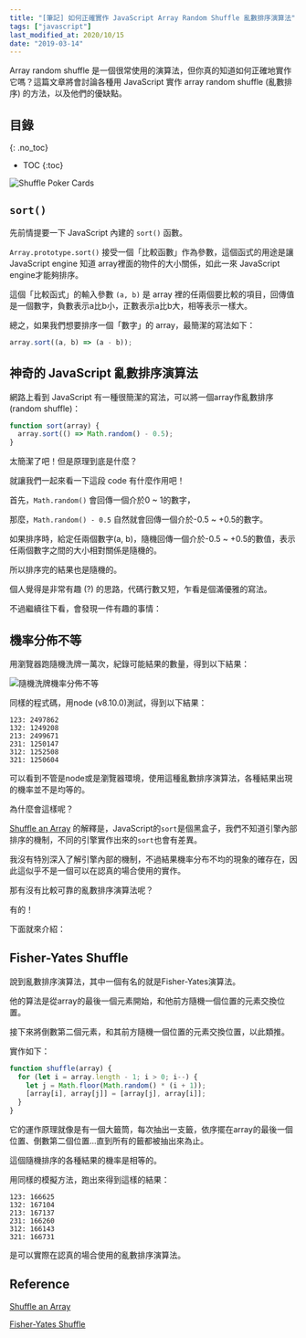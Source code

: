 ```yaml
---
title: "[筆記] 如何正確實作 JavaScript Array Random Shuffle 亂數排序演算法"
tags: ["javascript"]
last_modified_at: 2020/10/15
date: "2019-03-14"
---
```


Array random shuffle 是一個很常使用的演算法，但你真的知道如何正確地實作它嗎？這篇文章將會討論各種用 JavaScript 實作 array random shuffle (亂數排序) 的方法，以及他們的優缺點。

## 目錄
{: .no_toc}

- TOC
{:toc}

![Shuffle Poker Cards](/images/javascript-random-shuffle.jpg)

## `sort()`

先前情提要一下 JavaScript 內建的 `sort()` 函數。

`Array.prototype.sort()` 接受一個「比較函數」作為參數，這個函式的用途是讓 JavaScript engine 知道 array裡面的物件的大小關係，如此一來 JavaScript engine才能夠排序。

這個「比較函式」的輸入參數 `(a, b)` 是 array 裡的任兩個要比較的項目，回傳值是一個數字，負數表示a比b小，正數表示a比b大，相等表示一樣大。

總之，如果我們想要排序一個「數字」的 array，最簡潔的寫法如下：

```JavaScript
array.sort((a, b) => (a - b));
```

## 神奇的 JavaScript 亂數排序演算法

網路上看到 JavaScript 有一種很簡潔的寫法，可以將一個array作亂數排序 (random shuffle)：

```Javascript
function sort(array) {
  array.sort(() => Math.random() - 0.5);
}
```

太簡潔了吧！但是原理到底是什麼？

就讓我們一起來看一下這段 code 有什麼作用吧！

首先，`Math.random()` 會回傳一個介於0 ~ 1的數字，

那麼，`Math.random() - 0.5` 自然就會回傳一個介於-0.5 ~ +0.5的數字。

如果排序時，給定任兩個數字(a, b)，隨機回傳一個介於-0.5 ~ +0.5的數值，表示任兩個數字之間的大小相對關係是隨機的。

所以排序完的結果也是隨機的。

個人覺得是非常有趣 (?) 的思路，代碼行數又短，乍看是個滿優雅的寫法。

不過繼續往下看，會發現一件有趣的事情：

## 機率分佈不等

用瀏覽器跑隨機洗牌一萬次，紀錄可能結果的數量，得到以下結果：

![隨機洗牌機率分佈不等](/images/javascript-random-shuffle/javascript-random-shuffle-simulation.jpg)

同樣的程式碼，用node (v8.10.0)測試，得到以下結果：

```
123: 2497862
132: 1249208
213: 2499671
231: 1250147
312: 1252508
321: 1250604
```

可以看到不管是node或是瀏覽器環境，使用這種亂數排序演算法，各種結果出現的機率並不是均等的。

為什麼會這樣呢？

[Shuffle an Array](http://javascript.info/task/shuffle) 的解釋是，JavaScript的`sort`是個黑盒子，我們不知道引擎內部排序的機制，不同的引擎實作出來的`sort`也會有差異。

我沒有特別深入了解引擎內部的機制，不過結果機率分布不均的現象的確存在，因此這似乎不是一個可以在認真的場合使用的實作。

那有沒有比較可靠的亂數排序演算法呢？

有的！

下面就來介紹：

## Fisher-Yates Shuffle

說到亂數排序演算法，其中一個有名的就是Fisher-Yates演算法。

他的算法是從array的最後一個元素開始，和他前方隨機一個位置的元素交換位置。

接下來將倒數第二個元素，和其前方隨機一個位置的元素交換位置，以此類推。

實作如下：

```Javascript
function shuffle(array) {
  for (let i = array.length - 1; i > 0; i--) {
    let j = Math.floor(Math.random() * (i + 1));
    [array[i], array[j]] = [array[j], array[i]];
  }
}
```

它的運作原理就像是有一個大籤筒，每次抽出一支籤，依序擺在array的最後一個位置、倒數第二個位置...直到所有的籤都被抽出來為止。

這個隨機排序的各種結果的機率是相等的。

用同樣的模擬方法，跑出來得到這樣的結果：

```
123: 166625
132: 167104
213: 167137
231: 166260
312: 166143
321: 166731
```

是可以實際在認真的場合使用的亂數排序演算法。

## Reference

[Shuffle an Array](http://javascript.info/task/shuffle)

[Fisher-Yates Shuffle](https://en.wikipedia.org/wiki/Fisher%E2%80%93Yates_shuffle)
